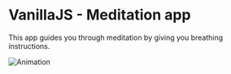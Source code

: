 # VanillaJS - Meditation app

This app guides you through meditation by giving you breathing instructions. 


![Animation](https://user-images.githubusercontent.com/93013496/140665091-b10d3246-6d22-45b9-a8bb-06dfe6679a2c.gif)
